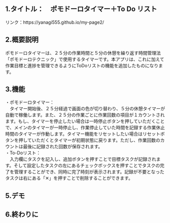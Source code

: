 <h2>1.タイトル：　ポモドーロタイマー＋To Do リスト</h2>
リンク：https://yanagi555.github.io/my-page2/

<h2>2.概要説明</h2>
ポモドーロタイマーは、２５分の作業時間と５分の休憩を繰り返す時間管理法「ポモドーロテクニック」で使用するタイマーです。本アプリは、これに加えて作業目標と進捗を管理できるようにToDoリストの機能を追加したものになります。

<h2>3.機能</h2>
・ポモドーロタイマー：</br>
　タイマー開始後、２５分経過で画面の色が切り替わり、５分の休憩タイマーが自動で稼働します。また、２５分の作業ごとに作業回数の項目が１カウントされます。もし、タイマーを停止したい場合は一時停止ボタンを押していただくことで、メインのタイマーが一時停止し、作業停止していた時間を記録する作業休止時間のタイマーが作動します。タイマー機能をリセットしたい場合はリセットボタンを押していただくとタイマーが初期状態に戻ります。ただし、作業回数のカウントは最後に記録された回数が保存されます。</br>
・To-Doリスト：</br>
　入力欄にタスクを記入し、追加ボタンを押すことで目標タスクが記録されます。そして設定したタスクの左にあるチェックボックスを押すことでタスクの完了を管理することができ、同時に完了時刻が表示されます。記録が不要となったタスクは右にある「✕」を押すことで削除することができます。

<h2>5.デモ</h2>

<h2>6.終わりに</h2>
